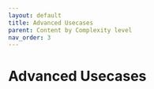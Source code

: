 ```yaml
---
layout: default
title: Advanced Usecases
parent: Content by Complexity level
nav_order: 3
---
```


# Advanced Usecases
